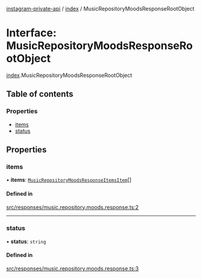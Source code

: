 [instagram-private-api](../../README.md) / [index](../../modules/index.md) / MusicRepositoryMoodsResponseRootObject

# Interface: MusicRepositoryMoodsResponseRootObject

[index](../../modules/index.md).MusicRepositoryMoodsResponseRootObject

## Table of contents

### Properties

- [items](MusicRepositoryMoodsResponseRootObject.md#items)
- [status](MusicRepositoryMoodsResponseRootObject.md#status)

## Properties

### items

• **items**: [`MusicRepositoryMoodsResponseItemsItem`](MusicRepositoryMoodsResponseItemsItem.md)[]

#### Defined in

[src/responses/music.repository.moods.response.ts:2](https://github.com/Nerixyz/instagram-private-api/blob/0e0721c/src/responses/music.repository.moods.response.ts#L2)

___

### status

• **status**: `string`

#### Defined in

[src/responses/music.repository.moods.response.ts:3](https://github.com/Nerixyz/instagram-private-api/blob/0e0721c/src/responses/music.repository.moods.response.ts#L3)
